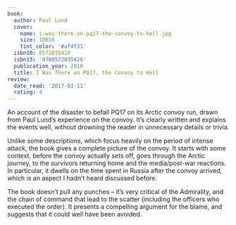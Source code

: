```yaml
---
book:
  author: Paul Lund
  cover:
    name: i-was-there-on-pq17-the-convoy-to-hell.jpg
    size: 10010
    tint_color: '#af4f31'
  isbn10: 057203542X
  isbn13: '9780572035426'
  publication_year: 2010
  title: I Was There on PQ17, the Convoy to Hell
review:
  date_read: '2017-01-11'
  rating: 4
---
```


An account of the disaster to befall PQ17 on its Arctic convoy run, drawn from Paul Lund’s experience on the convoy. It’s clearly written and explains the events well, without drowning the reader in unnecessary details or trivia.

Unlike some descriptions, which focus heavily on the period of intense attack, the book gives a complete picture of the convoy. It starts with some context, before the convoy actually sets off, goes through the Arctic journey, to the survivors returning home and the media/post-war reactions. In particular, it dwells on the time spent in Russia after the convoy arrived, which is an aspect I hadn’t heard discussed before.

The book doesn’t pull any punches – it’s very critical of the Admirality, and the chain of command that lead to the scatter (including the officers who executed the order). It presents a compelling argument for the blame, and suggests that it could well have been avoided.